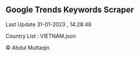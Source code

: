 

## Google Trends Keywords Scraper 
 
Last Update 31-01-2023 , 14:28:48

Country List :
VIETNAM.json



© Abdul Muttaqin 
